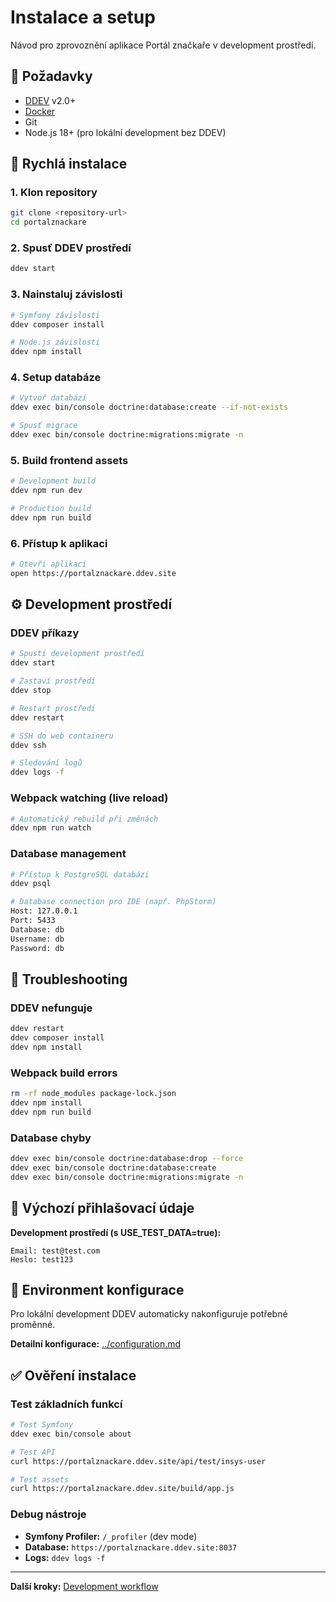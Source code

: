 # Instalace a setup

Návod pro zprovoznění aplikace Portál značkaře v development prostředí.

## 🎯 Požadavky

- [DDEV](https://ddev.readthedocs.io/en/stable/) v2.0+
- [Docker](https://www.docker.com/)
- Git
- Node.js 18+ (pro lokální development bez DDEV)

## 🚀 Rychlá instalace

### 1. Klon repository
```bash
git clone <repository-url>
cd portalznackare
```

### 2. Spusť DDEV prostředí
```bash
ddev start
```

### 3. Nainstaluj závislosti
```bash
# Symfony závislosti
ddev composer install

# Node.js závislosti
ddev npm install
```

### 4. Setup databáze
```bash
# Vytvoř databázi
ddev exec bin/console doctrine:database:create --if-not-exists

# Spusť migrace
ddev exec bin/console doctrine:migrations:migrate -n
```

### 5. Build frontend assets
```bash
# Development build
ddev npm run dev

# Production build
ddev npm run build
```

### 6. Přístup k aplikaci
```bash
# Otevři aplikaci
open https://portalznackare.ddev.site
```

## ⚙️ Development prostředí

### DDEV příkazy
```bash
# Spustí development prostředí
ddev start

# Zastaví prostředí
ddev stop

# Restart prostředí
ddev restart

# SSH do web containeru
ddev ssh

# Sledování logů
ddev logs -f
```

### Webpack watching (live reload)
```bash
# Automatický rebuild při změnách
ddev npm run watch
```

### Database management
```bash
# Přístup k PostgreSQL databázi
ddev psql

# Database connection pro IDE (např. PhpStorm)
Host: 127.0.0.1
Port: 5433
Database: db
Username: db
Password: db
```

## 🔧 Troubleshooting

### DDEV nefunguje
```bash
ddev restart
ddev composer install
ddev npm install
```

### Webpack build errors
```bash
rm -rf node_modules package-lock.json
ddev npm install
ddev npm run build
```

### Database chyby
```bash
ddev exec bin/console doctrine:database:drop --force
ddev exec bin/console doctrine:database:create
ddev exec bin/console doctrine:migrations:migrate -n
```

## 🔐 Výchozí přihlašovací údaje

**Development prostředí (s USE_TEST_DATA=true):**
```
Email: test@test.com
Heslo: test123
```

## 📝 Environment konfigurace

Pro lokální development DDEV automaticky nakonfiguruje potřebné proměnné. 

**Detailní konfigurace:** [../configuration.md](../configuration.md)

## ✅ Ověření instalace

### Test základních funkcí
```bash
# Test Symfony
ddev exec bin/console about

# Test API
curl https://portalznackare.ddev.site/api/test/insys-user

# Test assets
curl https://portalznackare.ddev.site/build/app.js
```

### Debug nástroje
- **Symfony Profiler:** `/_profiler` (dev mode)
- **Database:** `https://portalznackare.ddev.site:8037`
- **Logs:** `ddev logs -f`

---

**Další kroky:** [Development workflow](development.md)